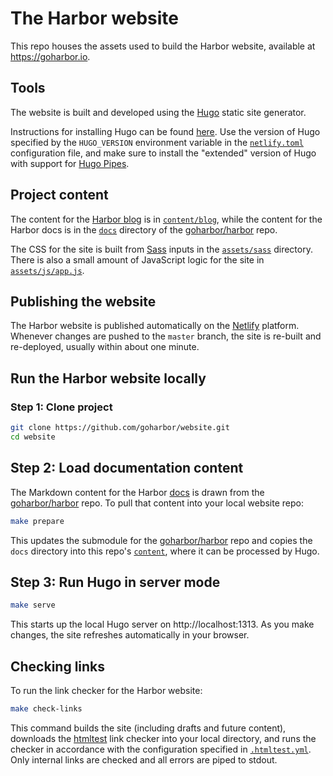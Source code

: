 # The Harbor website

This repo houses the assets used to build the Harbor website, available at https://goharbor.io.

## Tools

The website is built and developed using the [Hugo](https://gohugo.io/) static site generator.

Instructions for installing Hugo can be found [here](https://gohugo.io/getting-started/installing/). Use the version of Hugo specified by the `HUGO_VERSION` environment variable in the [`netlify.toml`](./netlify.toml) configuration file, and make sure to install the "extended" version of Hugo with support for [Hugo Pipes](https://gohugo.io/hugo-pipes/introduction/).

## Project content

The content for the [Harbor blog](https://goharbor.io/blog) is in [`content/blog`](./content/blog), while the content for the Harbor docs is in the [`docs`](https://github.com/goharbor/harbor/tree/master/docs) directory of the [goharbor/harbor](https://github.com/goharbor/harbor) repo.

The CSS for the site is built from [Sass](https://sass-lang.com) inputs in the [`assets/sass`](./assets/sass) directory. There is also a small amount of JavaScript logic for the site in [`assets/js/app.js`](./assets/js/app.js).

## Publishing the website

The Harbor website is published automatically on the [Netlify](https://netlify.com) platform. Whenever changes are pushed to the `master` branch, the site is re-built and re-deployed, usually within about one minute.

## Run the Harbor website locally

### Step 1: Clone project

```sh
git clone https://github.com/goharbor/website.git
cd website
```

## Step 2: Load documentation content

The Markdown content for the Harbor [docs](https://goharbor.io/docs) is drawn from the [goharbor/harbor](https://github.com/goharbor/harbor) repo. To pull that content into your local website repo:

```sh
make prepare
```

This updates the submodule for the [goharbor/harbor](https://github.com/goharbor/harbor) repo and copies the `docs` directory into this repo's [`content`](./content), where it can be processed by Hugo.

## Step 3: Run Hugo in server mode

```sh
make serve
```

This starts up the local Hugo server on http://localhost:1313. As you make changes, the site refreshes automatically in your browser.

## Checking links

To run the link checker for the Harbor website:

```sh
make check-links
```

This command builds the site (including drafts and future content), downloads the [htmltest](https://github.com/wjdp/htmltest) link checker into your local directory, and runs the checker in accordance with the configuration specified in [`.htmltest.yml`](./.htmltest.yml). Only internal links are checked and all errors are piped to stdout.
